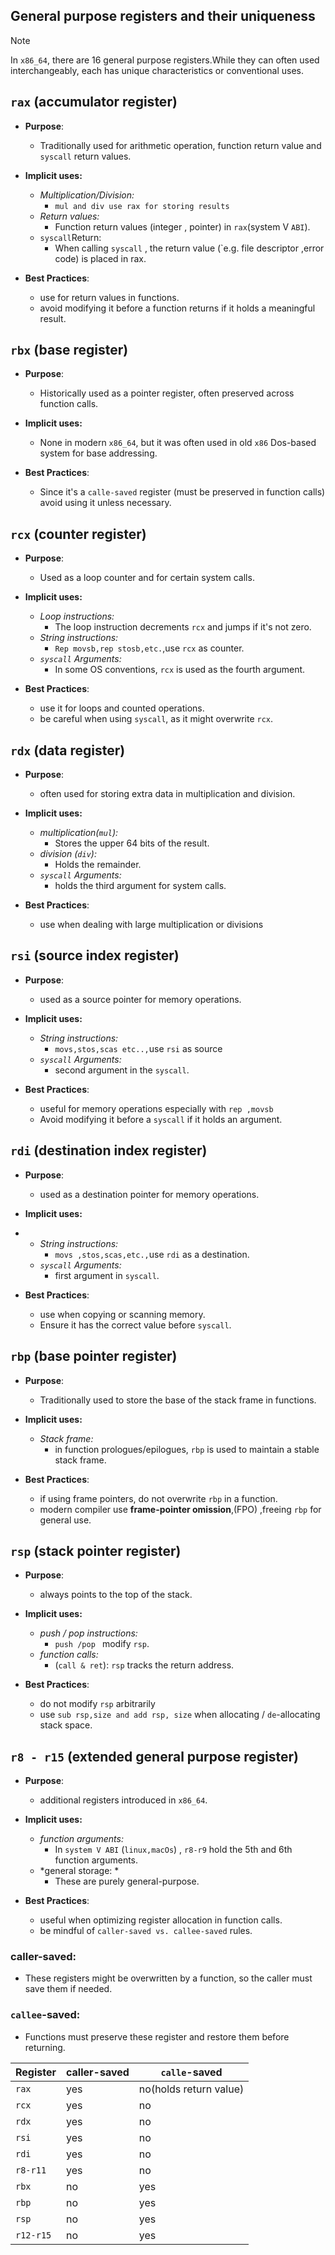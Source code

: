 ## General purpose registers and their uniqueness

>[!NOTE]
>In `x86_64`, there are 16 general purpose registers.While they can often used interchangeably, each has unique characteristics or conventional uses.

## `rax` (accumulator register)

- **Purpose**:
	- Traditionally used for arithmetic operation, function return value and `syscall` return values.
	
- **Implicit uses:** 
	- *Multiplication/Division:*
		- `mul and div use rax for storing results`
	- *Return values:*
		- Function return values (integer , pointer) in `rax`(system V `ABI`). 
	- `syscall`Return: 
		- When calling `syscall` , the return value (`e.g. file descriptor ,error code) is placed in rax.
		
- **Best Practices**:
	- use for return values in functions.
	- avoid modifying it before a function returns if it holds a meaningful result.
	
## `rbx` (base register)

- **Purpose**:
	- Historically used as a pointer register, often preserved across function calls.

- **Implicit uses:** 
	- None in modern `x86_64`, but it was often used in old `x86` Dos-based system for base addressing.
	
- **Best Practices**:
	- Since it's a `calle-saved` register (must be preserved in function calls) avoid using it unless necessary.
	
## `rcx` (counter register)

- **Purpose**:
	- Used as a loop counter and for certain system calls.

- **Implicit uses:** 
	- *Loop instructions:*
		- The loop instruction decrements `rcx` and jumps if it's not zero.
	- *String instructions:*
		- `Rep movsb,rep stosb,etc.`,use `rcx` as counter.
	- *`syscall` Arguments:* 
		- In some OS conventions, `rcx` is used as the fourth argument.
		
- **Best Practices**:
	- use it for loops and counted operations.
	- be careful when using `syscall`, as it might overwrite `rcx`.
	
## `rdx` (data register)

- **Purpose**:
	- often used for storing extra data in multiplication and division.

- **Implicit uses:** 
	- *multiplication(`mul`):*
		- Stores the upper 64 bits of the result.
	- *division (`div`):*
		- Holds the remainder.
	- *`syscall` Arguments:* 
		- holds the third argument for system calls.
		
- **Best Practices**:
	- use when dealing with large multiplication or divisions
	 
## `rsi` (source index register)

- **Purpose**:
	- used as a source pointer for memory operations.
	
- **Implicit uses:** 
	- *String instructions:*
		- `movs,stos,scas etc..,`use `rsi` as source
	- *`syscall` Arguments:* 
		- second argument in the `syscall`.
		
- **Best Practices**:
	- useful for memory operations especially with `rep ,movsb`
	- Avoid modifying it before a `syscall` if it holds an argument. 

## `rdi` (destination index register)

- **Purpose**:
	- used as a destination pointer for memory operations.
	
- **Implicit uses:** 
- 
	- *String instructions:*
		- `movs ,stos,scas,etc.,`use `rdi` as a destination.
	- *`syscall` Arguments:* 
		- first argument in `syscall`.
		
- **Best Practices**:
	- use when copying or scanning memory.
	- Ensure it has the correct value before `syscall`.
	 
## `rbp` (base pointer register)

- **Purpose**:
	- Traditionally used to store the base of the stack frame in functions.
	
- **Implicit uses:** 
	- *Stack frame:* 
		- in function prologues/epilogues, `rbp` is used to maintain a stable stack frame.
		
- **Best Practices**:
	- if using frame pointers, do not overwrite `rbp` in a function.
	- modern compiler use **frame-pointer omission**,(FPO) ,freeing `rbp` for general use.
	
## `rsp` (stack pointer register)

- **Purpose**:
	- always points to the top of the stack.
	 
- **Implicit uses:** 
	- *push / pop  instructions:*
		- `push /pop ` modify `rsp`.
	- *function calls:* 
		- (`call & ret`): `rsp` tracks the return address.
		
- **Best Practices**:
	- do not modify `rsp` arbitrarily
	- use `sub rsp,size and add rsp, size` when allocating / `de`-allocating stack space.
## `r8 - r15` (extended general purpose register)
- **Purpose**:
	- additional registers introduced in `x86_64`.
	
- **Implicit uses:** 
	- *function arguments:*
		- In `system V ABI` (`linux,macOs`) , `r8-r9` hold the 5th and 6th function arguments.
	- *general storage: * 
		- These are purely general-purpose.
		
- **Best Practices**:
	- useful when optimizing register allocation in function calls.
	- be mindful of `caller-saved vs. callee-saved` rules.

### caller-saved:
- These registers might be overwritten by a function, so the caller must save them if needed.
### `callee`-saved:
- Functions must preserve these register and restore them before returning.

| Register  | caller-saved | `calle`-saved          |
| --------- | ------------ | ---------------------- |
| `rax`     | yes          | no(holds return value) |
| `rcx`     | yes          | no                     |
| `rdx`     | yes          | no                     |
| `rsi`     | yes          | no                     |
| `rdi`     | yes          | no                     |
| `r8-r11`  | yes          | no                     |
| `rbx`     | no           | yes                    |
| `rbp`     | no           | yes                    |
| `rsp`     | no           | yes                    |
| `r12-r15` | no           | yes                    |
